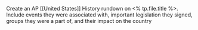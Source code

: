 Create an AP [[United States]] History rundown on <% tp.file.title %>. Include events they were associated with, important legislation they signed, groups they were a part of, and their impact on the country